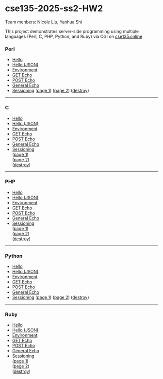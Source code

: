 # cse135-2025-ss2-HW2

Team menbers: Nicole Liu, Yanhua Shi

This project demonstrates server-side programming using multiple languages (Perl, C, PHP, Python, and Ruby) via CGI on [cse135.online](https://cse135.online/)

### Perl
- [Hello](https://cse135.online/cgi-bin/perl-hello-html-world.pl) 
- [Hello (JSON)](https://cse135.online/cgi-bin/perl-hello-json-world.pl) 
- [Environment](https://cse135.online/cgi-bin/perl-env.pl)
- [GET Echo](https://cse135.online/cgi-bin/perl-get-echo.pl) 
- [POST Echo](https://cse135.online/cgi-bin/perl-post-echo.pl) 
- [General Echo](https://cse135.online/cgi-bin/perl-general-echo.pl) 
- [Sessioning](https://cse135.online/perl-cgiform.html)
  ([page 1](https://cse135.online/src/perl-session1.pl))
  ([page 2](https://cse135.online/src/perl-session2.pl))
  ([destroy](https://cse135.online/src/perl-destroy-session.pl))

---

### C
- [Hello](https://cse135.online/cgi-bin/c-hello-html-world.cgi) 
- [Hello (JSON)](https://cse135.online/cgi-bin/c-hello-json-world.cgi) 
- [Environment](https://cse135.online/cgi-bin/c-environment.cgi) 
- [GET Echo](https://cse135.online/cgi-bin/c-get-echo.cgi) 
- [POST Echo](https://cse135.online/cgi-bin/c-post-echo.cgi) 
- [General Echo](https://cse135.online/cgi-bin/c-general-request-echo.cgi)
- [Sessioning](https://cse135.online/C-cgiform.html)  
  ([page 1](https://cse135.online/src/c-sessions-1.c))  
  ([page 2](https://cse135.online/src/c-sessions-2.c))  
  ([destroy](https://cse135.online/src/c-ds.c))

---

### PHP
- [Hello](https://cse135.online/cgi-bin/php-hello-html-world.php) 
- [Hello (JSON)](https://cse135.online/cgi-bin/php-hello-json-world.php) 
- [Environment](https://cse135.online/cgi-bin/php-env.php) 
- [GET Echo](https://cse135.online/cgi-bin/php-get-echo.php) 
- [POST Echo](https://cse135.online/cgi-bin/php-post-echo.php) 
- [General Echo](https://cse135.online/cgi-bin/php-general-echo.php) 
- [Sessioning](https://cse135.online/php-cgiform.html)  
  ([page 1](https://cse135.online/src/php-ss1.php))  
  ([page 2](https://cse135.online/src/php-ss2.php))  
  ([destroy](https://cse135.online/src/php-ds.php))

---
 
### Python
- [Hello](https://cse135.online/cgi-bin/py-hello-html-world.py) 
- [Hello (JSON)](https://cse135.online/cgi-bin/py-hello-json-world.py) 
- [Environment](https://cse135.online/cgi-bin/py-environment.py) 
- [GET Echo](https://cse135.online/cgi-bin/py-get-echo.py) 
- [POST Echo](https://cse135.online/cgi-bin/py-post-echo.py) 
- [General Echo](https://cse135.online/cgi-bin/py-general-request-echo.py) 
- [Sessioning](https://cse135.online/py-cgiform.html)
  ([page 1](https://cse135.online/src/py-ss1.py))
  ([page 2](https://cse135.online/src/py-ss2.py))
  ([destroy](https://cse135.online/src/py-ds.py))

---

### Ruby
- [Hello](https://cse135.online/cgi-bin/rb-hello-html-world.rb) 
- [Hello (JSON)](https://cse135.online/cgi-bin/rb-hello-json-world.rb) 
- [Environment](https://cse135.online/cgi-bin/rb-environment.rb) 
- [GET Echo](https://cse135.online/cgi-bin/rb-get-echo.rb) 
- [POST Echo](https://cse135.online/cgi-bin/rb-post-echo.rb) 
- [General Echo](https://cse135.online/cgi-bin/rb-general-request-echo.rb) 
- [Sessioning](https://cse135.online/rb-cgiform.html)  
  ([page 1](https://cse135.online/src/rb-ss1.rb))  
  ([page 2](https://cse135.online/src/rb-ss2.rb))  
  ([destroy](https://cse135.online/src/rb-ds.rb))



